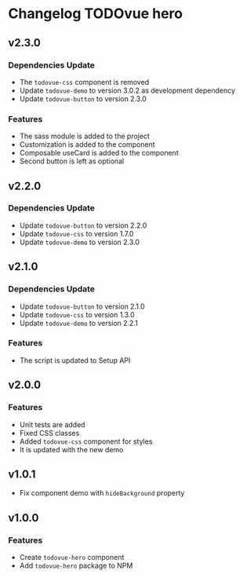 # Changelog **TODOvue hero**

## v2.3.0
### Dependencies Update
* The `todovue-css` component is removed
* Update `todovue-demo` to version 3.0.2 as development dependency
* Update `todovue-button` to version 2.3.0
### Features
* The sass module is added to the project
* Customization is added to the component
* Composable useCard is added to the component
* Second button is left as optional

## v2.2.0
### Dependencies Update
* Update `todovue-button` to version 2.2.0
* Update `todovue-css` to version 1.7.0
* Update `todovue-demo` to version 2.3.0

## v2.1.0
### Dependencies Update
* Update `todovue-button` to version 2.1.0
* Update `todovue-css` to version 1.3.0
* Update `todovue-demo` to version 2.2.1
### Features
* The script is updated to Setup API

## v2.0.0
### Features
* Unit tests are added
* Fixed CSS classes
* Added `todovue-css` component for styles
* It is updated with the new demo

## v1.0.1
* Fix component demo with `hideBackground` property

## v1.0.0
### Features
* Create `todovue-hero` component
* Add `todovue-hero` package to NPM

